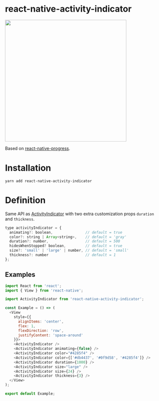 # react-native-activity-indicator
<img src="https://raw.githubusercontent.com/sonaye/react-native-activity-indicator/master/demo.gif" width="400">

Based on [react-native-progress](https://github.com/oblador/react-native-progress#progresscirclesnail).

# Installation
`yarn add react-native-activity-indicator`

# Definition
Same API as [ActivityIndicator](https://facebook.github.io/react-native/docs/activityindicator.html) with two extra customization props `duration` and `thickness`.

```javascript
type activityIndicator = {
  animating?: boolean,               // default = true
  color?: string | Array<string>,    // default = 'gray'
  duration?: number,                 // default = 500
  hidesWhenStopped? boolean,         // default = true
  size?: 'small' | 'large' | number, // default = 'small'
  thickness?: number                 // default = 1
};
```

## Examples
```javascript
import React from 'react';
import { View } from 'react-native';

import ActivityIndicator from 'react-native-activity-indicator';

const Example = () => (
  <View
    style={{
      alignItems: 'center',
      flex: 1,
      flexDirection: 'row',
      justifyContent: 'space-around'
    }}>
    <ActivityIndicator />
    <ActivityIndicator animating={false} />
    <ActivityIndicator color="#4285f4" />
    <ActivityIndicator color={['#db4437', '#0f9d58', '#4285f4']} />
    <ActivityIndicator duration={1000} />
    <ActivityIndicator size="large" />
    <ActivityIndicator size={24} />
    <ActivityIndicator thickness={3} />
  </View>
);

export default Example;
```
